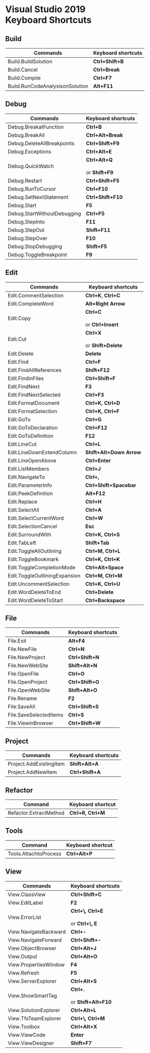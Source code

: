 # Visual Studio 2019 <br/>Keyboard Shortcuts


## Build

|Commands|Keyboard shortcuts |
|--------------| - |
|Build.BuildSolution|**Ctrl+Shift+B** |
|Build.Cancel|**Ctrl+Break** |
|Build.Compile|**Ctrl+F7** |
|Build.RunCodeAnalysisonSolution|**Alt+F11**|

## Debug

|Commands|Keyboard shortcuts |
|--------------| - |
|Debug.BreakatFunction|**Ctrl+B**|
|Debug.BreakAll|**Ctrl+Alt+Break**|
|Debug.DeleteAllBreakpoints|**Ctrl+Shift+F9**|
|Debug.Exceptions|**Ctrl+Alt+E**|
|Debug.QuickWatch|**Ctrl+Alt+Q**<br /><br />or **Shift+F9**|
|Debug.Restart|**Ctrl+Shift+F5**|
|Debug.RunToCursor|**Ctrl+F10**|
|Debug.SetNextStatement|**Ctrl+Shift+F10**|
|Debug.Start|**F5**|
|Debug.StartWithoutDebugging|**Ctrl+F5**|
|Debug.StepInto|**F11**|
|Debug.StepOut|**Shift+F11**|
|Debug.StepOver|**F10**|
|Debug.StopDebugging|**Shift+F5**|
|Debug.ToggleBreakpoint|**F9**|

## Edit

|Commands|Keyboard shortcuts |
|--------------| - |
|Edit.CommentSelection|**Ctrl+K**, **Ctrl+C** |
|Edit.CompleteWord|**Alt+Right Arrow** |
|Edit.Copy|**Ctrl+C**<br /><br />or **Ctrl+Insert**|
|Edit.Cut|**Ctrl+X**<br /><br />or **Shift+Delete**|
|Edit.Delete|**Delete** |
|Edit.Find|**Ctrl+F**|
|Edit.FindAllReferences|**Shift+F12**|
|Edit.FindinFiles|**Ctrl+Shift+F**|
|Edit.FindNext|**F3**|
|Edit.FindNextSelected|**Ctrl+F3**|
|Edit.FormatDocument|**Ctrl+K, Ctrl+D** |
|Edit.FormatSelection|**Ctrl+K, Ctrl+F** |
|Edit.GoTo|**Ctrl+G**|
|Edit.GoToDeclaration|**Ctrl+F12**|
|Edit.GoToDefinition|**F12**|
|Edit.LineCut|**Ctrl+L** |
|Edit.LineDownExtendColumn|**Shift+Alt+Down Arrow** |
|Edit.LineOpenAbove|**Ctrl+Enter** |
|Edit.ListMembers|**Ctrl+J** |
|Edit.NavigateTo|**Ctrl+,**|
|Edit.ParameterInfo|**Ctrl+Shift+Spacebar** |
|Edit.PeekDefinition|**Alt+F12** |
|Edit.Replace|**Ctrl+H**|
|Edit.SelectAll|**Ctrl+A**|
|Edit.SelectCurrentWord|**Ctrl+W** |
|Edit.SelectionCancel|**Esc** |
|Edit.SurroundWith|**Ctrl+K, Ctrl+S**|
|Edit.TabLeft|**Shift+Tab** |
|Edit.ToggleAllOutlining|**Ctrl+M, Ctrl+L** |
|Edit.ToggleBookmark|**Ctrl+K, Ctrl+K** |
|Edit.ToggleCompletionMode|**Ctrl+Alt+Space** |
|Edit.ToggleOutliningExpansion|**Ctrl+M, Ctrl+M** |
|Edit.UncommentSelection|**Ctrl+K, Ctrl+U** |
|Edit.WordDeleteToEnd|**Ctrl+Delete** |
|Edit.WordDeleteToStart|**Ctrl+Backspace** |

## File

|Commands|Keyboard shortcuts |
|--------------| - |
|File.Exit|**Alt+F4**|
|File.NewFile|**Ctrl+N**|
|File.NewProject|**Ctrl+Shift+N**|
|File.NewWebSite|**Shift+Alt+N**|
|File.OpenFile|**Ctrl+O**|
|File.OpenProject|**Ctrl+Shift+O**|
|File.OpenWebSite|**Shift+Alt+O**|
|File.Rename|**F2** |
|File.SaveAll|**Ctrl+Shift+S**|
|File.SaveSelectedItems|**Ctrl+S**|
|File.ViewinBrowser|**Ctrl+Shift+W**|

## Project

|Commands|Keyboard shortcuts |
|--------------| - |
|Project.AddExistingItem|**Shift+Alt+A**|
|Project.AddNewItem|**Ctrl+Shift+A**|

## Refactor

|Command|Keyboard shortcut |
|-------------| - |
|Refactor.ExtractMethod|**Ctrl+R, Ctrl+M**|

## Tools

|Command|Keyboard shortcut |
|-------------| - |
|Tools.AttachtoProcess|**Ctrl+Alt+P**|

## View

|Commands|Keyboard shortcuts |
|--------------| - |
|View.ClassView|**Ctrl+Shift+C**|
|View.EditLabel|**F2**|
|View.ErrorList|**Ctrl+\\, Ctrl+E**<br /><br />or **Ctrl+\\, E**|
|View.NavigateBackward|**Ctrl+-**|
|View.NavigateForward|**Ctrl+Shift+-**|
|View.ObjectBrowser|**Ctrl+Alt+J**|
|View.Output|**Ctrl+Alt+O**|
|View.PropertiesWindow|**F4**|
|View.Refresh|**F5** |
|View.ServerExplorer|**Ctrl+Alt+S**|
|View.ShowSmartTag|**Ctrl+.**<br /><br />or **Shift+Alt+F10** |
|View.SolutionExplorer|**Ctrl+Alt+L**|
|View.TfsTeamExplorer|**Ctrl+\\, Ctrl+M**|
|View.Toolbox|**Ctrl+Alt+X**|
|View.ViewCode|**Enter** |
|View.ViewDesigner|**Shift+F7** |